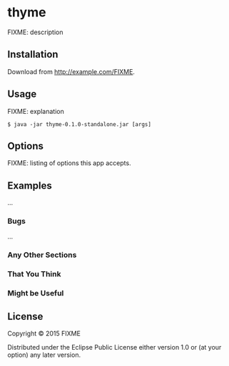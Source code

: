 # thyme

FIXME: description

## Installation

Download from http://example.com/FIXME.

## Usage

FIXME: explanation

    $ java -jar thyme-0.1.0-standalone.jar [args]

## Options

FIXME: listing of options this app accepts.

## Examples

...

### Bugs

...

### Any Other Sections
### That You Think
### Might be Useful

## License

Copyright © 2015 FIXME

Distributed under the Eclipse Public License either version 1.0 or (at
your option) any later version.
